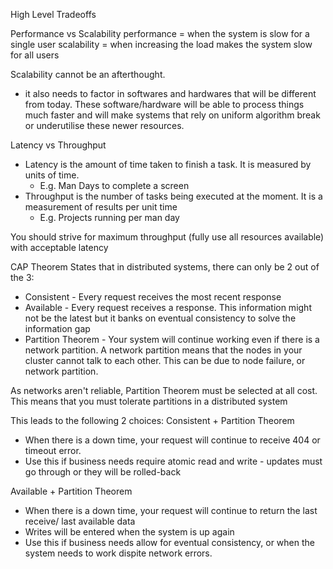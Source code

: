 High Level Tradeoffs

Performance vs Scalability
performance = when the system is slow for a single user
scalability = when increasing the load makes the system slow for all users

Scalability cannot be an afterthought. 
- it also needs to factor in softwares and hardwares that will be different from today. These software/hardware will be able to process things much faster and will make systems that rely on uniform algorithm break or underutilise these newer resources.

Latency vs Throughput
- Latency is the amount of time taken to finish a task. It is measured by units of time.
	- E.g. Man Days to complete a screen
- Throughput is the number of tasks being executed at the moment. It is a measurement of results per unit time
	- E.g. Projects running per man day

You should strive for maximum throughput (fully use all resources available) with acceptable latency

CAP Theorem
States that in distributed systems, there can only be 2 out of the 3:
- Consistent - Every request receives the most recent response
- Available - Every request receives a response. This information might not be the latest but it banks on eventual consistency to solve the information gap
- Partition Theorem - Your system will continue working even if there is a network partition. A network partition means that the nodes in your cluster cannot talk to each other. This can be due to node failure, or network partition.

As networks aren't reliable, Partition Theorem must be selected at all cost. This means that you must tolerate partitions in a distributed system

This leads to the following 2 choices:
Consistent + Partition Theorem
- When there is a down time, your request will continue to receive 404 or timeout error. 
- Use this if business needs require atomic read and write - updates must go through or they will be rolled-back

Available + Partition Theorem
- When there is a down time, your request will continue to return the last receive/ last available data
- Writes will be entered when the system is up again
- Use this if business needs allow for eventual consistency, or when the system needs to work dispite network errors.